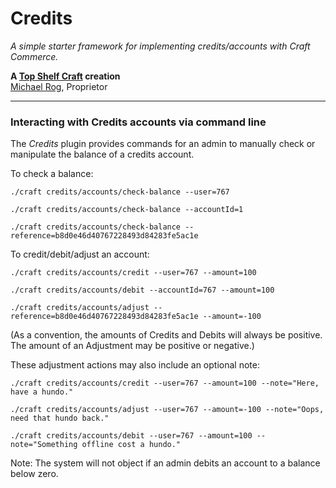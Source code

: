 # Credits

_A simple starter framework for implementing credits/accounts with Craft Commerce._

**A [Top Shelf Craft](https://topshelfcraft.com) creation**  
[Michael Rog](https://michaelrog.com), Proprietor 


* * *



### Interacting with Credits accounts via command line

The _Credits_ plugin provides commands for an admin to manually check or manipulate the balance of a credits account.

To check a balance:

```
./craft credits/accounts/check-balance --user=767

./craft credits/accounts/check-balance --accountId=1

./craft credits/accounts/check-balance --reference=b8d0e46d40767228493d84283fe5ac1e
```

To credit/debit/adjust an account:

```
./craft credits/accounts/credit --user=767 --amount=100

./craft credits/accounts/debit --accountId=767 --amount=100

./craft credits/accounts/adjust --reference=b8d0e46d40767228493d84283fe5ac1e --amount=-100
```

(As a convention, the amounts of Credits and Debits will always be positive. The amount of an Adjustment may be positive or negative.)

These adjustment actions may also include an optional note:

```
./craft credits/accounts/credit --user=767 --amount=100 --note="Here, have a hundo."

./craft credits/accounts/adjust --user=767 --amount=-100 --note="Oops, need that hundo back."

./craft credits/accounts/debit --user=767 --amount=100 --note="Something offline cost a hundo."
```

Note: The system will not object if an admin debits an account to a balance below zero.
